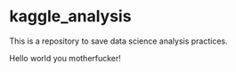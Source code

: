 # kaggle_analysis
This is a repository to save data science analysis practices.

Hello world you motherfucker!
